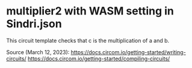 # multiplier2 with WASM setting in Sindri.json

This circuit template checks that c is the multiplication of a and b.

Source (March 12, 2023): 
https://docs.circom.io/getting-started/writing-circuits/
https://docs.circom.io/getting-started/compiling-circuits/